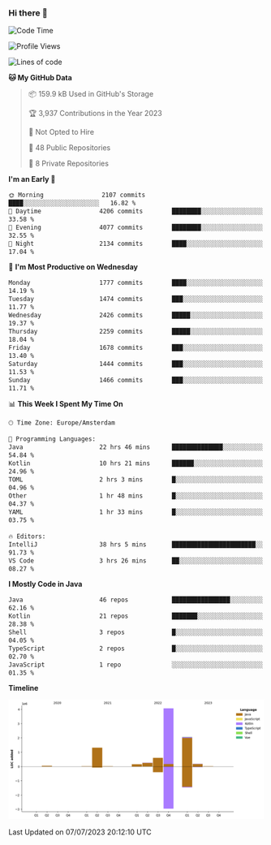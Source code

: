 ### Hi there 👋


<!--START_SECTION:waka-->
![Code Time](http://img.shields.io/badge/Code%20Time-3%2C338%20hrs%2016%20mins-blue)

![Profile Views](http://img.shields.io/badge/Profile%20Views-15-blue)

![Lines of code](https://img.shields.io/badge/From%20Hello%20World%20I%27ve%20Written-8.7%20million%20lines%20of%20code-blue)

**🐱 My GitHub Data** 

> 📦 159.9 kB Used in GitHub's Storage 
 > 
> 🏆 3,937 Contributions in the Year 2023
 > 
> 🚫 Not Opted to Hire
 > 
> 📜 48 Public Repositories 
 > 
> 🔑 8 Private Repositories 
 > 
**I'm an Early 🐤** 

```text
🌞 Morning                2107 commits        ████░░░░░░░░░░░░░░░░░░░░░   16.82 % 
🌆 Daytime                4206 commits        ████████░░░░░░░░░░░░░░░░░   33.58 % 
🌃 Evening                4077 commits        ████████░░░░░░░░░░░░░░░░░   32.55 % 
🌙 Night                  2134 commits        ████░░░░░░░░░░░░░░░░░░░░░   17.04 % 
```
📅 **I'm Most Productive on Wednesday** 

```text
Monday                   1777 commits        ████░░░░░░░░░░░░░░░░░░░░░   14.19 % 
Tuesday                  1474 commits        ███░░░░░░░░░░░░░░░░░░░░░░   11.77 % 
Wednesday                2426 commits        █████░░░░░░░░░░░░░░░░░░░░   19.37 % 
Thursday                 2259 commits        █████░░░░░░░░░░░░░░░░░░░░   18.04 % 
Friday                   1678 commits        ███░░░░░░░░░░░░░░░░░░░░░░   13.40 % 
Saturday                 1444 commits        ███░░░░░░░░░░░░░░░░░░░░░░   11.53 % 
Sunday                   1466 commits        ███░░░░░░░░░░░░░░░░░░░░░░   11.71 % 
```


📊 **This Week I Spent My Time On** 

```text
🕑︎ Time Zone: Europe/Amsterdam

💬 Programming Languages: 
Java                     22 hrs 46 mins      ██████████████░░░░░░░░░░░   54.84 % 
Kotlin                   10 hrs 21 mins      ██████░░░░░░░░░░░░░░░░░░░   24.96 % 
TOML                     2 hrs 3 mins        █░░░░░░░░░░░░░░░░░░░░░░░░   04.96 % 
Other                    1 hr 48 mins        █░░░░░░░░░░░░░░░░░░░░░░░░   04.37 % 
YAML                     1 hr 33 mins        █░░░░░░░░░░░░░░░░░░░░░░░░   03.75 % 

🔥 Editors: 
IntelliJ                 38 hrs 5 mins       ███████████████████████░░   91.73 % 
VS Code                  3 hrs 26 mins       ██░░░░░░░░░░░░░░░░░░░░░░░   08.27 % 
```

**I Mostly Code in Java** 

```text
Java                     46 repos            ████████████████░░░░░░░░░   62.16 % 
Kotlin                   21 repos            ███████░░░░░░░░░░░░░░░░░░   28.38 % 
Shell                    3 repos             █░░░░░░░░░░░░░░░░░░░░░░░░   04.05 % 
TypeScript               2 repos             █░░░░░░░░░░░░░░░░░░░░░░░░   02.70 % 
JavaScript               1 repo              ░░░░░░░░░░░░░░░░░░░░░░░░░   01.35 % 
```



**Timeline**

![Lines of Code chart](https://raw.githubusercontent.com/powercasgamer/powercasgamer/master/assets/bar_graph.png)


 Last Updated on 07/07/2023 20:12:10 UTC
<!--END_SECTION:waka-->
